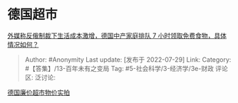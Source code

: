 # 德国超市
[外媒称反俄制裁下生活成本激增，德国中产家庭排队 7 小时领取免费食物，具体情况如何？](https://www.zhihu.com/question/545247174/answer/2598471373)

> Author: #Anonymity
> Last update: [发布于 2022-07-29]
> Link:
> Category: #【答集】/13-百年未有之变局
> Tag: #5-社会科学/3-经济学/3e-财政
> 评论区:
> 泛讨论:

[德国廉价超市物价实拍](https://link.zhihu.com/?target=https%3A//b23.tv/ah5wAs9)

